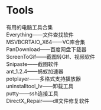 # Tools
有用的电脑工具合集  
Everything——文件查找软件  
MSVBCRTAIO_X64——VC库合集  
PanDownload——百度网盘下载器  
ScreenToGif——截图转GIf、视频软件  
Snipaste——截图软件  
ant_1.2.4——蚂蚁加速器  
potplayer——多格式支持播放器  
uninstalltool_lv——卸载工具  
putty——ssh连接工具  
DirectX_Repair——dll文件修复软件  
